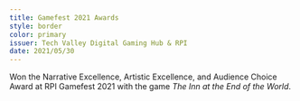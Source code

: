 ```yaml
---
title: Gamefest 2021 Awards
style: border
color: primary
issuer: Tech Valley Digital Gaming Hub & RPI
date: 2021/05/30
---
```


Won the Narrative Excellence, Artistic Excellence, and Audience Choice Award at RPI Gamefest 2021 with the game *The Inn at the End of the World*.